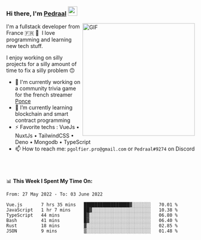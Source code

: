 ### Hi there, I'm <a href="https://pedraal.dev" target="_blank">Pedraal</a> <img src="https://media.giphy.com/media/hvRJCLFzcasrR4ia7z/giphy.gif" width="25px">
<img align="right" alt="GIF" src="https://pedraal.dev/avatar.png" width="300" height="300" />

I'm a fullstack developer from France 🇫🇷 🥖 &nbsp;I love programming and learning new
tech stuff.

I enjoy working on silly projects for a silly amount of time to fix a silly problem 🙃

- 🔭  I'm currently working on a community trivia game for the french streamer <a href="https://twitch.tv/ponce" target="_blank">Ponce</a>
- 🌱 I’m currently learning blockchain and smart contract programming
- ⚡ Favorite techs : VueJs &bull; NuxtJs &bull; TailwindCSS &bull; Deno &bull; Mongodb &bull; TypeScript
- 📫 How to reach me: `pgolfier.pro@gmail.com` or `Pedraal#9274` on Discord

<br>
<br>

📊 **This Week I Spent My Time On:**
<!--START_SECTION:waka-->

```text
From: 27 May 2022 - To: 03 June 2022

Vue.js       7 hrs 35 mins   █████████████████▓░░░░░░░   70.01 %
JavaScript   1 hr 7 mins     ██▓░░░░░░░░░░░░░░░░░░░░░░   10.38 %
TypeScript   44 mins         █▓░░░░░░░░░░░░░░░░░░░░░░░   06.80 %
Bash         41 mins         █▓░░░░░░░░░░░░░░░░░░░░░░░   06.40 %
Rust         18 mins         ▓░░░░░░░░░░░░░░░░░░░░░░░░   02.85 %
JSON         9 mins          ▒░░░░░░░░░░░░░░░░░░░░░░░░   01.48 %
```

<!--END_SECTION:waka-->
